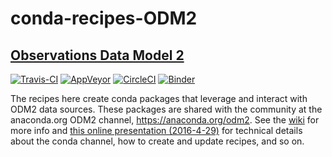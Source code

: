 # conda-recipes-ODM2

## [Observations Data Model 2](http://odm2.org)

[![Travis-CI](https://travis-ci.org/ODM2/conda-recipes-ODM2.svg?branch=master)](https://travis-ci.org/ODM2/conda-recipes-ODM2)
[![AppVeyor](https://ci.appveyor.com/api/projects/status/y9m7n5hut6ruwyp7/branch/master?svg=true)](https://ci.appveyor.com/project/ocefpaf/conda-recipes-odm2/branch/master)
[![CircleCI](https://circleci.com/gh/ODM2/conda-recipes-ODM2.svg?style=shield)](https://circleci.com/gh/ODM2/conda-recipes-ODM2)
[![Binder](http://mybinder.org/badge.svg)](http://mybinder.org/repo/ODM2/conda-recipes-ODM2)

The recipes here create conda packages that leverage and interact with ODM2 data sources.
These packages are shared with the community at the anaconda.org ODM2 channel, https://anaconda.org/odm2.
See the [wiki](https://github.com/ODM2/conda-recipes-ODM2/wiki) for more info and [this online presentation (2016-4-29)](http://ocefpaf.github.io/ODM2_conda_channel_presentation/) for technical details about the conda channel, how to create and update recipes, and so on.
